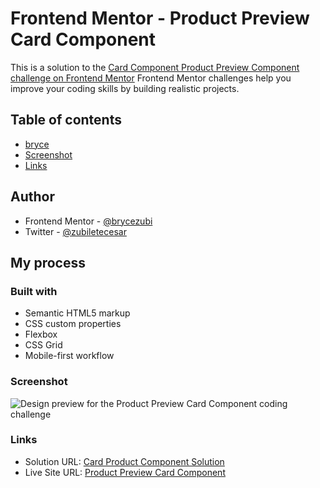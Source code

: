 # Frontend Mentor - Product Preview Card Component
This is a solution to the [Card Component Product Preview Component challenge on Frontend Mentor](https://www.frontendmentor.io/solutions/product-preview-card-component-xjvnwPc_zX)
Frontend Mentor challenges help you improve your coding skills by building realistic projects. 

## Table of contents
- [bryce](#author)
- [Screenshot](#screenshot)
- [Links](#links)

## Author
- Frontend Mentor - [@brycezubi](https://www.frontendmentor.io/profile/brycezubi)
- Twitter - [@zubiletecesar](https://twitter.com/home)

## My process

### Built with

- Semantic HTML5 markup
- CSS custom properties
- Flexbox
- CSS Grid
- Mobile-first workflow

### Screenshot

![Design preview for the Product Preview Card Component coding challenge](https://brycezubi.github.io/product-preview-card/)

### Links

- Solution URL: [Card Product Component Solution](https://github.com/brycezubi/product-preview-card)
- Live Site URL: [Product Preview Card Component](https://brycezubi.github.io/product-preview-card/)
